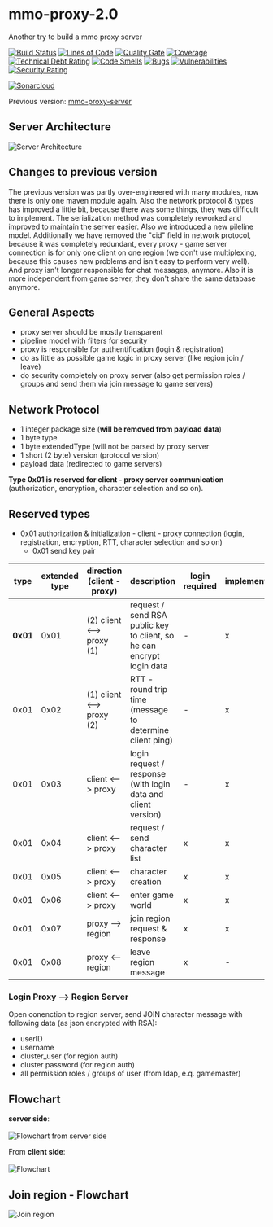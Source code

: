 # mmo-proxy-2.0

Another try to build a mmo proxy server

[![Build Status](https://travis-ci.org/JuKu/mmo-proxy-2.0.svg?branch=master)](https://travis-ci.org/JuKu/mmo-proxy-2.0)
[![Lines of Code](https://sonarcloud.io/api/project_badges/measure?project=com.jukusoft%3Ammo-proxy-parent&metric=ncloc)](https://sonarcloud.io/dashboard/index/com.jukusoft%3Ammo-proxy-parent) 
[![Quality Gate](https://sonarcloud.io/api/project_badges/measure?project=com.jukusoft%3Ammo-proxy-parent&metric=alert_status)](https://sonarcloud.io/dashboard/index/com.jukusoft%3Ammo-proxy-parent) 
[![Coverage](https://sonarcloud.io/api/project_badges/measure?project=com.jukusoft%3Ammo-proxy-parent&metric=coverage)](https://sonarcloud.io/dashboard/index/com.jukusoft%3Ammo-proxy-parent) 
[![Technical Debt Rating](https://sonarcloud.io/api/project_badges/measure?project=com.jukusoft%3Ammo-proxy-parent&metric=sqale_index)](https://sonarcloud.io/dashboard/index/com.jukusoft%3Ammo-proxy-parent) 
[![Code Smells](https://sonarcloud.io/api/project_badges/measure?project=com.jukusoft%3Ammo-proxy-parent&metric=code_smells)](https://sonarcloud.io/dashboard/index/com.jukusoft%3Ammo-proxy-parent) 
[![Bugs](https://sonarcloud.io/api/project_badges/measure?project=com.jukusoft%3Ammo-proxy-parent&metric=bugs)](https://sonarcloud.io/dashboard/index/com.jukusoft%3Ammo-proxy-parent) 
[![Vulnerabilities](https://sonarcloud.io/api/project_badges/measure?project=com.jukusoft%3Ammo-proxy-parent&metric=vulnerabilities)](https://sonarcloud.io/dashboard/index/com.jukusoft%3Ammo-proxy-parent) 
[![Security Rating](https://sonarcloud.io/api/project_badges/measure?project=com.jukusoft%3Ammo-proxy-parent&metric=security_rating)](https://sonarcloud.io/dashboard/index/com.jukusoft%3Ammo-proxy-parent) 

[![Sonarcloud](https://sonarcloud.io/api/project_badges/quality_gate?project=com.jukusoft%3Ammo-proxy-parent)](https://sonarcloud.io/dashboard?id=com.jukusoft%3Ammo-proxy-parent)

Previous version: [mmo-proxy-server](https://github.com/JuKu/mmo-proxy-server)

## Server Architecture

![Server Architecture](./docs/images/server_architecture.png)

## Changes to previous version

The previous version was partly over-engineered with many modules, now there is only one maven module again.
Also the network protocol & types has improved a little bit, because there was some things, they was difficult to implement.
The serialization method was completely reworked and improved to maintain the server easier. Also we introduced a new pileline model.
Additionally we have removed the "cid" field in network protocol, because it was completely redundant, every proxy - game server connection is for only one client on one region (we don't use multiplexing, because this causes new problems and isn't easy to perform very well).
And proxy isn't longer responsible for chat messages, anymore.
Also it is more independent from game server, they don't share the same database anymore.

## General Aspects

  - proxy server should be mostly transparent
  - pipeline model with filters for security
  - proxy is responsible for authentification (login & registration)
  - do as little as possible game logic in proxy server (like region join / leave)
  - do security completely on proxy server (also get permission roles / groups and send them via join message to game servers)
  
## Network Protocol

  - 1 integer package size (**will be removed from payload data**)
  - 1 byte type
  - 1 byte extendedType (will not be parsed by proxy server
  - 1 short (2 byte) version (protocol version)
  - payload data (redirected to game servers)

**Type 0x01 is reserved for client - proxy server communication** (authorization, encryption, character selection and so on).

## Reserved types

  - 0x01 authorization & initialization - client - proxy connection (login, registration, encryption, RTT, character selection and so on)
      * 0x01 send key pair
      
| **type**  | **extended type**  | **direction (client - proxy)**  | **description**   | **login required**  | **implemented?**  |
|---|---|---|---|---|---|
| **0x01**  | 0x01  | (2) client <--> proxy (1)  | request / send RSA public key to client, so he can encrypt login data  | -  | x  |
| 0x01  | 0x02  | (1) client <--> proxy (2)  | RTT - round trip time (message to determine client ping) | -  | x  |
| 0x01  | 0x03  | client <--> proxy  | login request / response (with login data and client version)  | -  | x  |
| 0x01  | 0x04  | client <--> proxy  | request / send character list  | x  | x  |
| 0x01  | 0x05  | client <--> proxy  | character creation  | x  | x  |
| 0x01  | 0x06  | client <--> proxy  | enter game world  | x  | x  |
| 0x01  | 0x07  | proxy --> region  | join region request & response  | x  | x  |
| 0x01  | 0x08  | proxy <-- region  | leave region message  | x  | -  |

### Login Proxy --> Region Server

Open conenction to region server, send JOIN character message with following data (as json encrypted with RSA):

  - userID
  - username
  - cluster_user (for region auth)
  - cluster password (for region auth)
  - all permission roles / groups of user (from ldap, e.q. gamemaster)
  
## Flowchart

**server side**:\
\
![Flowchart from server side](./docs/images/flowchart2.png)

From **client side**:\
\
![Flowchart](./docs/images/Flowchart.png)

## Join region - Flowchart

![Join region](./docs/images/region_join.png)